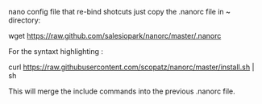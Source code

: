 nano config file that re-bind shotcuts
just copy the .nanorc file in ~ directory:

wget https://raw.github.com/salesiopark/nanorc/master/.nanorc

For the syntaxt highlighting :

curl https://raw.githubusercontent.com/scopatz/nanorc/master/install.sh | sh

This will merge the include commands into the previous .nanorc file.
